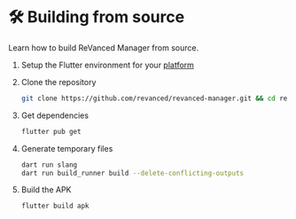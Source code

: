 # 🛠️ Building from source

Learn how to build ReVanced Manager from source.

1. Setup the Flutter environment for your [platform](https://docs.flutter.dev/get-started/install)

2. Clone the repository

   ```sh
   git clone https://github.com/revanced/revanced-manager.git && cd revanced-manager
   ```

3. Get dependencies

   ```sh
   flutter pub get
   ```

4. Generate temporary files

   ```sh
   dart run slang
   dart run build_runner build --delete-conflicting-outputs
   ```

5. Build the APK

   ```sh
   flutter build apk
   ```
